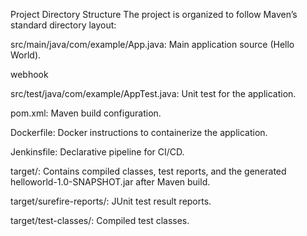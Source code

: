 Project Directory Structure 
The project is organized to follow Maven’s standard directory layout:

src/main/java/com/example/App.java: Main application source (Hello World).


webhook

src/test/java/com/example/AppTest.java: Unit test for the application.

pom.xml: Maven build configuration.

Dockerfile: Docker instructions to containerize the application.

Jenkinsfile: Declarative pipeline for CI/CD.

target/: Contains compiled classes, test reports, and the generated helloworld-1.0-SNAPSHOT.jar after Maven build.

target/surefire-reports/: JUnit test result reports.

target/test-classes/: Compiled test classes.
